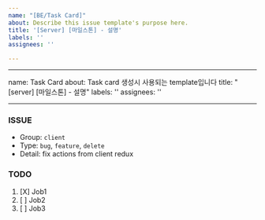 ```yaml
---
name: "[BE/Task Card]"
about: Describe this issue template's purpose here.
title: '[Server] [마일스톤] - 설명'
labels: ''
assignees: ''

---
```


---
name: Task Card
about: Task card 생성시 사용되는 template입니다
title: "[server] [마일스톤] - 설명"
labels: ''
assignees: ''

---

### ISSUE
- Group: `client`
- Type: `bug`, `feature`, `delete`
- Detail: fix actions from client redux

### TODO
1. [X] Job1
2. [ ] Job2
3. [ ] Job3
